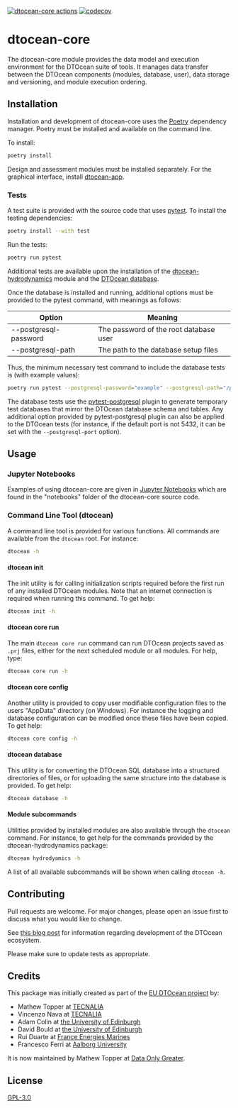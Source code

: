 [![dtocean-core actions](https://github.com/DTOcean/dtocean/actions/workflows/dtocean-core.yml/badge.svg?branch=next)](https://github.com/DTOcean/dtocean/actions/workflows/dtocean-core.yml)
[![codecov](https://img.shields.io/codecov/c/gh/DTOcean/dtocean?token=Y3GR22fUJ8&flag=dtocean-core)](https://app.codecov.io/gh/DTOcean/dtocean?flags%5B0%5D=dtocean-core)

# dtocean-core

The dtocean-core module provides the data model and execution environment for
the DTOcean suite of tools. It manages data transfer between the DTOcean
components (modules, database, user), data storage and versioning, and module
execution ordering.

## Installation

Installation and development of dtocean-core uses the
[Poetry](https://python-poetry.org/) dependency manager. Poetry must be
installed and available on the command line.

To install:

```sh
poetry install
```

Design and assessment modules must be installed separately. For the graphical
interface, install [dtocean-app](https://github.com/DTOcean/dtocean/tree/next/packages/dtocean-app).

### Tests

A test suite is provided with the source code that uses [pytest](
https://docs.pytest.org). To install the testing dependencies:

```sh
poetry install --with test
```

Run the tests:

```sh
poetry run pytest
```

Additional tests are available upon the installation of the
[dtocean-hydrodynamics](https://github.com/DTOcean/dtocean/tree/next/packages/dtocean-hydrodynamics)
module and the [DTOcean
database](https://github.com/DTOcean/dtocean-database-next).

Once the database is installed and running, additional options must be provided
to the pytest command, with meanings as follows:

| Option                | Meaning                                |
|-----------------------|----------------------------------------|
| --postgresql-password | The password of the root database user |
| --postgresql-path     | The path to the database setup files   |

Thus, the minimum necessary test command to include the database tests is (with example values):

```sh
poetry run pytest --postgresql-password="example" --postgresql-path="/path/to/the/database/setup/files"
```

The database tests use the
[pytest-postgresql](https://github.com/dbfixtures/pytest-postgresql) plugin to
generate temporary test databases that mirror the DTOcean database schema and
tables. Any additional option provided by pytest-postgresql plugin can also be
applied to the DTOcean tests (for instance, if the default port is not 5432, it
can be set with the `--postgresql-port` option).

## Usage

### Jupyter Notebooks

Examples of using dtocean-core are given in [Jupyter Notebooks](
http://jupyter.org/) which are found in the "notebooks" folder of the
dtocean-core source code.

### Command Line Tool (dtocean)

A command line tool is provided for various functions. All commands are
available from the `dtocean` root. For instance:

```sh
dtocean -h
```

#### dtocean init

The init utility is for calling initialization scripts required before the
first run of any installed DTOcean modules. Note that an internet connection
is required when running this command. To get help:

```sh
dtocean init -h
```

#### dtocean core run

The main `dtocean core run` command can run DTOcean projects saved as `.prj` files,
either for the next scheduled module or all modules. For help, type:

```sh
dtocean core run -h
```

#### dtocean core config

Another utility is provided to copy user modifiable configuration files to the
users "AppData" directory (on Windows). For instance the logging and database
configuration can be modified once these files have been copied. To get help:

```sh
dtocean core config -h
```

#### dtocean database

This utility is for converting the DTOcean SQL database into a structured
directories of files, or for uploading the same structure into the database is
provided. To get help:

```sh
dtocean database -h
```

#### Module subcommands

Utilities provided by installed modules are also available through the
`dtocean` command. For instance, to get help for the commands provided by the
dtocean-hydrodynamics package:

```sh
dtocean hydrodyamics -h
```

A list of all available subcommands will be shown when calling `dtocean -h`.

## Contributing

Pull requests are welcome. For major changes, please open an issue first to
discuss what you would like to change.

See [this blog post](
https://www.dataonlygreater.com/latest/professional/2017/03/09/dtocean-development-change-management/)
for information regarding development of the DTOcean ecosystem.

Please make sure to update tests as appropriate.

## Credits

This package was initially created as part of the [EU DTOcean project](
https://www.dtoceanplus.eu/About-DTOceanPlus/History) by:

+ Mathew Topper at [TECNALIA](https://www.tecnalia.com)
+ Vincenzo Nava at [TECNALIA](https://www.tecnalia.com)
+ Adam Colin at [the University of Edinburgh](https://www.ed.ac.uk/)
+ David Bould at [the University of Edinburgh](https://www.ed.ac.uk/)
+ Rui Duarte at [France Energies Marines](https://www.france-energies-marines.org/)
+ Francesco Ferri at [Aalborg University](https://www.en.aau.dk/)

It is now maintained by Mathew Topper at [Data Only Greater](
https://www.dataonlygreater.com/).

## License

[GPL-3.0](https://choosealicense.com/licenses/gpl-3.0/)
